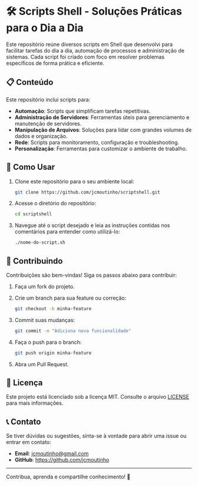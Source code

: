 # 🛠️ Scripts Shell - Soluções Práticas para o Dia a Dia

Este repositório reúne diversos scripts em Shell que desenvolvi para facilitar tarefas do dia a dia, automação de processos e administração de sistemas. Cada script foi criado com foco em resolver problemas específicos de forma prática e eficiente.

## 📋 Conteúdo

Este repositório inclui scripts para:

- **Automação**: Scripts que simplificam tarefas repetitivas.
- **Administração de Servidores**: Ferramentas úteis para gerenciamento e manutenção de servidores.
- **Manipulação de Arquivos**: Soluções para lidar com grandes volumes de dados e organização.
- **Rede**: Scripts para monitoramento, configuração e troubleshooting.
- **Personalização**: Ferramentas para customizar o ambiente de trabalho.

## 🚀 Como Usar

1. Clone este repositório para o seu ambiente local:

   ```bash
   git clone https://github.com/jcmoutinho/scriptshell.git
   ```

2. Acesse o diretório do repositório:

   ```bash
   cd scriptshell
   ```

3. Navegue até o script desejado e leia as instruções contidas nos comentários para entender como utilizá-lo:

   ```bash
   ./nome-do-script.sh
   ```

## 📝 Contribuindo

Contribuições são bem-vindas! Siga os passos abaixo para contribuir:

1. Faça um fork do projeto.
2. Crie um branch para sua feature ou correção:

   ```bash
   git checkout -b minha-feature
   ```

3. Commit suas mudanças:

   ```bash
   git commit -m "Adiciona nova funcionalidade"
   ```

4. Faça o push para o branch:

   ```bash
   git push origin minha-feature
   ```

5. Abra um Pull Request.

## 📜 Licença

Este projeto está licenciado sob a licença MIT. Consulte o arquivo [LICENSE](./LICENSE) para mais informações.

## 📞 Contato

Se tiver dúvidas ou sugestões, sinta-se à vontade para abrir uma issue ou entrar em contato:

- **Email**: jcmoutinho@gmail.com
- **GitHub**: https://github.com/jcmoutinho

---

Contribua, aprenda e compartilhe conhecimento! 🚀
